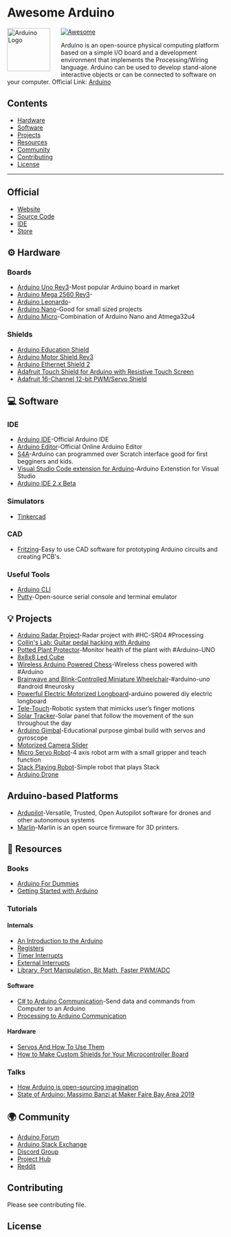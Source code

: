 # Awesome Arduino

<a href="https://www.arduino.cc"><img src="https://upload.wikimedia.org/wikipedia/commons/thumb/8/87/Arduino_Logo.svg/1024px-Arduino_Logo.svg.png" alt="Arduino Logo" align="left" style="margin-right: 25px" height=100px></a>

[![Awesome](https://awesome.re/badge.svg)](https://awesome.re)

Arduino is an open-source physical computing platform based on a simple I/O board and a development environment that implements the Processing/Wiring language. Arduino can be used to develop stand-alone interactive objects or can be connected to software on your computer. Official Link: [Arduino](https://arduino.cc)

## Contents
- [Hardware](#hardware)
- [Software](#software)
- [Projects](#projects)
- [Resources](#resources)
- [Community](#community)
- [Contributing](#contributing)
- [License](#license)


---

## Official

- [Website](https://arduino.cc)
- [Source Code](https://github.com/arduino/arduino)
- [IDE](https://www.arduino.cc/en/software)
- [Store](https://store.arduino.cc/usa/)


## ⚙️ Hardware 

### Boards 

- [Arduino Uno Rev3](https://store.arduino.cc/usa/arduino-uno-rev3)-Most popular Arduino board in market
- [Arduino Mega 2560 Rev3](https://store.arduino.cc/usa/mega-2560-r3)-
- [Arduino Leonardo](https://store.arduino.cc/usa/leonardo)-
- [Arduino Nano](https://store.arduino.cc/usa/arduino-nano)-Good for small sized projects
- [Arduino Micro](https://store.arduino.cc/usa/arduino-zero)-Combination of Arduino Nano and Atmega32u4


### Shields

- [Arduino Education Shield](https://store.arduino.cc/usa/education-shield)
- [Arduino Motor Shield Rev3](https://store.arduino.cc/usa/arduino-motor-shield-rev3)
- [Arduino Ethernet Shield 2](https://store.arduino.cc/usa/arduino-ethernet-shield-2)
- [Adafruit Touch Shield for Arduino with Resistive Touch Screen](https://www.adafruit.com/product/1651)
- [Adafruit 16-Channel 12-bit PWM/Servo Shield](https://www.adafruit.com/product/1411)

## 💻 Software 

### IDE

- [Arduino IDE](https://github.com/arduino/Arduino)-Official Arduino IDE
- [Arduino Editor](https://create.arduino.cc/editor)-Official Online Arduino Editor
- [S4A](http://s4a.cat/)-Arduino can programmed over Scratch interface good for first begginers and kids.
- [Visual Studio Code extension for Arduino](https://marketplace.visualstudio.com/items?itemName=vsciot-vscode.vscode-arduino)-Arduino Extenstion for Visual Studio
- [Arduino IDE 2.x Beta](https://github.com/arduino/arduino-ide)

### Simulators

- [Tinkercad](https://www.tinkercad.com/things/flHpOFbJ1CN-arduino-simulator-and)
  
### CAD

- [Fritzing](https://fritzing.org/)-Easy to use CAD software for prototyping Arduino circuits and creating PCB's.

### Useful Tools

- [Arduino CLI](https://github.com/arduino/arduino-cli)
- [Putty](https://www.putty.org/)-Open-source serial console and terminal emulator


## 💡 Projects 

- [Arduino Radar Project](https://www.youtube.com/watch?v=kQRYIH2HwfY)-Radar project with #HC-SR04 #Processing
- [Collin's Lab: Guitar pedal hacking with Arduino](https://www.youtube.com/watch?v=_X0bL6WS-VY)
- [Potted Plant Protector](https://www.youtube.com/watch?v=B8F44CyJRRA)-Monitor health of the plant with #Arduino-UNO
- [8x8x8 Led Cube](https://www.youtube.com/watch?v=T5Aq7cRc-mU)
- [Wireless Arduino Powered Chess](https://www.youtube.com/watch?v=dX37LFv8jWY)-Wireless chess powered with #Arduino
- [Brainwave and Blink-Controlled Miniature Wheelchair](https://www.youtube.com/watch?v=iFBhTHGXcMQ)-#arduino-uno #android #neurosky
- [Powerful Electric Motorized Longboard](https://www.youtube.com/watch?v=XworvxoQleY)-arduino powered diy electric longboard
- [Tele-Touch](https://www.youtube.com/watch?v=tMYQEaX3TbA)-Robotic system that mimicks user’s finger motions
- [Solar Tracker](https://www.youtube.com/watch?v=_6QIutZfsFs)-Solar panel that follow the movement of the sun throughout the day
- [Arduino Gimbal](https://www.youtube.com/watch?v=UxABxSADZ6U)-Educational purpose gimbal build with servos and gyroscope
- [Motorized Camera Slider](https://www.youtube.com/watch?v=hEBjbSTLytk)
- [Micro Servo Robot](https://www.youtube.com/watch?v=bLnAJ-mSElE&t=0s)-4 axis robot arm with a small gripper and teach function
- [Stack Playing Robot](https://www.youtube.com/watch?v=uOsphjtf9Dk)-Simple robot that plays Stack
- [Arduino Drone](https://www.youtube.com/watch?v=if9LZTcy_uk)


## Arduino-based Platforms

- [Ardupilot](https://ardupilot.org/)-Versatile, Trusted, Open Autopilot software for drones and other autonomous systems
- [Marlin](https://marlinfw.org)-Marlin is an open source firmware for 3D printers.


## 📃 Resources

### Books

- [Arduino For Dummies](https://www.amazon.com/gp/product/1119489547)
- [Getting Started with Arduino](https://www.amazon.com/dp/1449363334)

### Tutorials

#### Internals

- [An Introduction to the Arduino](https://www.youtube.com/watch?v=CqrQmQqpHXc)
- [Registers](https://www.youtube.com/watch?v=6q1yEb_ukw8)
- [Timer Interrupts](https://www.youtube.com/watch?v=2kr5A350H7E)
- [External Interrupts](https://www.youtube.com/watch?v=J61_PKyWjxU)
- [Library, Port Manipulation, Bit Math, Faster PWM/ADC](https://www.youtube.com/watch?v=EVm0qVJ56II)

#### Software

- [C# to Arduino Communication](https://www.youtube.com/watch?v=vHeG3Gt6STE)-Send data and commands from Computer to an Arduino
- [Processing to Arduino Communication](https://www.youtube.com/watch?v=yOMglntmmnA)

#### Hardware

- [Servos And How To Use Them](https://www.youtube.com/watch?v=J8atdmEqZsc)
- [How to Make Custom Shields for Your Microcontroller Board](https://www.youtube.com/watch?v=0Hw6-1Gk8eI)

### Talks

- [How Arduino is open-sourcing imagination](https://www.youtube.com/watch?v=UoBUXOOdLXY)
- [State of Arduino: Massimo Banzi at Maker Faire Bay Area 2019](https://www.youtube.com/watch?v=t1MN5o-qeyQ)

## 🌍 Community

- [Arduino Forum](https://forum.arduino.cc/)
- [Arduino Stack Exchange](https://arduino.stackexchange.com/)
- [Discord Group](https://discord.gg/jQJFwW7)
- [Project Hub](https://create.arduino.cc/projecthub)
- [Reddit](https://www.reddit.com/r/arduino/)

## Contributing

Please see contributing file.

## License
